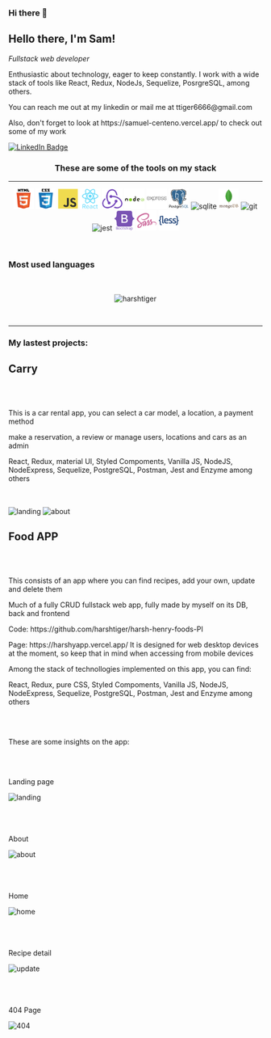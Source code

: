 ### Hi there 👋

<h2> Hello  there, I'm Sam!  </h2>
<p><em>Fullstack web developer</em></p>

<p>Enthusiastic about technology, eager to keep constantly. I work with a wide stack of tools like React, Redux, NodeJs, Sequelize, PosrgreSQL, among others. </p>
<p>You can reach me out at my linkedin or mail me at ttiger6666@gmail.com</p>
Also, don't forget to look at https://samuel-centeno.vercel.app/ to check out some of my work


[![LinkedIn Badge](https://img.shields.io/badge/LinkedIn-Profile-informational?style=flat&logo=linkedin&logoColor=white&color=0D76A8)](https://www.linkedin.com/in/samuel-ricardo-centeno-21a4aa214/)

<h3 align="center">These are some of the tools on my stack</h3>

---

<p align="center">
<img src="https://raw.githubusercontent.com/devicons/devicon/master/icons/html5/html5-original-wordmark.svg" alt="html5" width="40" height="40"/>
<img src="https://raw.githubusercontent.com/devicons/devicon/master/icons/css3/css3-original-wordmark.svg" alt="css3" width="40" height="40"/>
<img src="https://raw.githubusercontent.com/devicons/devicon/master/icons/javascript/javascript-original.svg" alt="javascript" width="40" height="40"/>

<img src="https://raw.githubusercontent.com/devicons/devicon/master/icons/react/react-original-wordmark.svg" alt="react" width="40" height="40"/>
<img src="https://raw.githubusercontent.com/devicons/devicon/master/icons/redux/redux-original.svg" alt="redux" width="40" height="40"/>
<img src="https://raw.githubusercontent.com/devicons/devicon/master/icons/nodejs/nodejs-original-wordmark.svg" alt="nodejs" width="40" height="40"/>
<img src="https://raw.githubusercontent.com/devicons/devicon/master/icons/express/express-original-wordmark.svg" alt="express" width="40" height="40"/>
<img src="https://raw.githubusercontent.com/devicons/devicon/master/icons/postgresql/postgresql-original-wordmark.svg" alt="postgresql" width="40" height="40"/>
<img src="https://www.vectorlogo.zone/logos/sqlite/sqlite-icon.svg" alt="sqlite" width="40" height="40"/>
<img src="https://raw.githubusercontent.com/devicons/devicon/master/icons/mongodb/mongodb-original-wordmark.svg" alt="mongodb" width="40" height="40"/>
<img src="https://www.vectorlogo.zone/logos/git-scm/git-scm-icon.svg" alt="git" width="40" height="40"/>
<img src="https://www.vectorlogo.zone/logos/jestjsio/jestjsio-icon.svg" alt="jest" width="40" height="40"/>
<img src="https://raw.githubusercontent.com/devicons/devicon/master/icons/bootstrap/bootstrap-plain-wordmark.svg" alt="bootstrap" width="40" height="40"/>
<img src="https://raw.githubusercontent.com/devicons/devicon/master/icons/sass/sass-original.svg" alt="sass" width="40" height="40"/> 
<img src="https://raw.githubusercontent.com/devicons/devicon/master/icons/less/less-plain-wordmark.svg" alt="less" width="40" height="40"/> 

</p>
<p>&nbsp;</p>
<h3>Most used languages</h3>
<p>&nbsp;</p>
<p align="center"><img align="center" src="https://github-readme-stats.vercel.app/api/top-langs?username=harshtiger&show_icons=true&locale=en&layout=compact" alt="harshtiger" /></p>

<p>&nbsp;</p>





<hr>

### My lastest projects: 


<h2> Carry </h2>

<br></br>

<p> This is a car rental app, you can select a car model, a location, a payment method</p>
<p> make a reservation, a review or manage users, locations and cars as an admin</p>
<p>React, Redux, material UI, Styled Compoments, Vanilla JS, NodeJS, NodeExpress, Sequelize, PostgreSQL, Postman, Jest and Enzyme among others </p>
<br></br>
<img src="https://ibb.co/PWHC95p" alt="landing" border="0">
<img src="https://ibb.co/0XQdrGS" alt="about" border="0">




<h2> Food APP </h2>
<br></br>
<p> This consists of an app where you can find recipes, add your own, update and delete them </p>
<p> Much of a fully  CRUD fullstack web app, fully made by myself on its  DB, back and frontend </p>
<p> Code: https://github.com/harshtiger/harsh-henry-foods-PI </p>
<p> Page: https://harshyapp.vercel.app/ It is designed for web desktop devices at the moment, so keep that in mind when accessing from mobile devices </p>
<p>Among the stack of technollogies implemented on this app, you can find: </p>
<p>React, Redux, pure CSS, Styled Compoments, Vanilla JS, NodeJS, NodeExpress, Sequelize, PostgreSQL, Postman, Jest and Enzyme among others </p>
<br></br>
<p>These are some insights on the app: </p>
<br></br>
<p> Landing page </p>
<img src="https://i.ibb.co/ZSCB8JS/landing.jpg" alt="landing" border="0">
<br></br>
<br></br>
<p> About</p>
<img src="https://i.ibb.co/cTH6msb/about.jpg" alt="about" border="0">
<br></br>
<br></br>
<p> Home </p>
<img src="https://i.ibb.co/NCxczgh/home.jpg" alt="home" border="0">
<br></br>
<br></br>
<p> Recipe detail </p>
<img src="https://i.ibb.co/GQrH4Nj/update.jpg" alt="update" border="0">
<br></br>
<br></br>
<p>404 Page  </p>
<img src="https://i.ibb.co/9V38CjG/404.jpg" alt="404" border="0">
